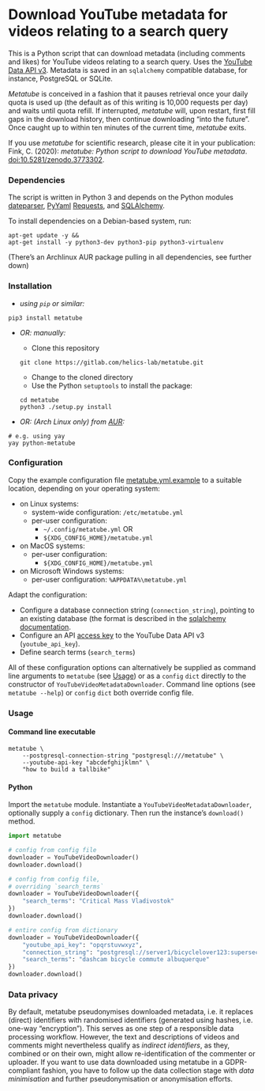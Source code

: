 # Download YouTube metadata for videos relating to a search query

This is a Python script that can download metadata (including comments and likes) for YouTube videos relating to a search query. Uses the [YouTube Data API v3](https://developers.google.com/youtube/v3/docs). Metadata is saved in an `sqlalchemy` compatible database, for instance, PostgreSQL or SQLite.

*Metatube* is conceived in a fashion that it pauses retrieval once your daily quota is used up (the default as of this writing is 10,000 requests per day) and waits until quota refill. If interrupted, *metatube* will, upon restart, first fill gaps in the download history, then continue downloading “into the future”. Once caught up to within ten minutes of the current time, *metatube* exits.

If you use *metatube* for scientific research, please cite it in your publication: <br />
Fink, C. (2020): *metatube: Python script to download YouTube metadata*. [doi:10.5281/zenodo.3773302](https://doi.org/10.5281/zenodo.3773302).


### Dependencies

The script is written in Python 3 and depends on the Python modules [dateparser](https://dateparser.readthedocs.io/), [PyYaml](https://pyyaml.org/) [Requests](https://2.python-requests.org/en/master/), and [SQLAlchemy](https://sqlalchemy.org/).

To install dependencies on a Debian-based system, run:

```shell
apt-get update -y &&
apt-get install -y python3-dev python3-pip python3-virtualenv
```

(There’s an Archlinux AUR package pulling in all dependencies, see further down)


### Installation

- *using `pip` or similar:*

```shell
pip3 install metatube
```

- *OR: manually:*

    - Clone this repository

    ```shell
    git clone https://gitlab.com/helics-lab/metatube.git
    ```

    - Change to the cloned directory    
    - Use the Python `setuptools` to install the package:

    ```shell
    cd metatube
    python3 ./setup.py install
    ```

- *OR: (Arch Linux only) from [AUR](https://aur.archlinux.org/packages/python-metatube):*

```shell
# e.g. using yay
yay python-metatube
```

### Configuration

Copy the example configuration file [metatube.yml.example](https://gitlab.com/helics-lab/metatube/-/raw/master/metatube.yml.example) to a suitable location, depending on your operating system: 

- on Linux systems:
    - system-wide configuration: `/etc/metatube.yml`
    - per-user configuration: 
        - `~/.config/metatube.yml` OR
        - `${XDG_CONFIG_HOME}/metatube.yml`
- on MacOS systems:
    - per-user configuration:
        - `${XDG_CONFIG_HOME}/metatube.yml`
- on Microsoft Windows systems:
    - per-user configuration:
        `%APPDATA%\metatube.yml`

Adapt the configuration:

- Configure a database connection string (`connection_string`), pointing to an existing database (the format is described in the [sqlalchemy documentation](https://docs.sqlalchemy.org/en/14/core/engines.html#database-urls).
- Configure an API [access key](https://developers.google.com/youtube/registering_an_application) to the YouTube Data API v3 (`youtube_api_key`).
- Define search terms (`search_terms`)

All of these configuration options can alternatively be supplied as command line arguments to `metatube` (see [Usage](#command-line-executable)) or as a `config` `dict` directly to the constructor of `YouTubeVideoMetadataDownloader`. Command line options (see `metatube --help`) or `config` `dict` both override config file.

### Usage

#### Command line executable

```shell
metatube \
    --postgresql-connection-string "postgresql:///metatube" \
    --youtube-api-key "abcdefghijklmn" \
    "how to build a tallbike"

```

#### Python

Import the `metatube` module. Instantiate a `YouTubeVideoMetadataDownloader`, optionally supply a `config` dictionary. Then run the instance’s `download()` method.

```python
import metatube

# config from config file
downloader = YouTubeVideoDownloader()
downloader.download()

# config from config file, 
# overriding `search_terms`
downloader = YouTubeVideoDownloader({
    "search_terms": "Critical Mass Vladivostok"
})
downloader.download()

# entire config from dictionary
downloader = YouTubeVideoDownloader({
    "youtube_api_key": "opqrstuvwxyz",
    "connection_string": "postgresql://server1/bicyclelover123:supersecretpassword@metatube",
    "search_terms": "dashcam bicycle commute albuquerque"
})
downloader.download()

```

### Data privacy

By default, metatube pseudonymises downloaded metadata, i.e. it replaces (direct) identifiers with randomised identifiers (generated using hashes, i.e. one-way “encryption”). This serves as one step of a responsible data processing workflow. However, the text and descriptions of videos and comments might nevertheless qualify as *indirect identifiers*, as they, combined or on their own, might allow re-identification of the commenter or uploader. If you want to use data downloaded using metatube in a GDPR-compliant fashion, you have to follow up the data collection stage with *data minimisation* and further pseudonymisation or anonymisation efforts. 

